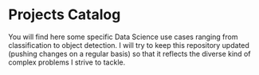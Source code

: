 # Projects Catalog

You will find here some specific Data Science use cases ranging from classification to object detection.
I will try to keep this repository updated (pushing changes on a regular basis) so that it reflects the diverse kind of complex problems I strive to tackle.
